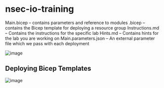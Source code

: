 # nsec-io-training

Main.bicep – contains parameters and reference to modules
<file>.bicep – contains the Bicep template for deploying a resource group
Instructions.md – Contains the instructions for the specific lab
Hints.md – Contains hints for the lab you are working on
Main.parameters.json – An external parameter file which we pass with each deployment
  
  
![image](https://github.com/karimelmel/nsec-io-training/assets/26272119/de34f1f0-0d18-4ece-ac4a-27828d730ceb)

  
## Deploying Bicep Templates
  ![image](https://github.com/karimelmel/nsec-io-training/assets/26272119/de75ac1d-cf4b-4f87-884b-9b6257dc1a76)

